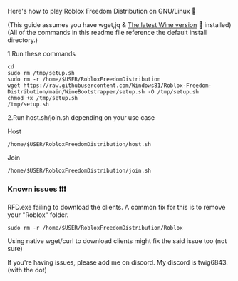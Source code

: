 Here's how to play Roblox Freedom Distribution on GNU/Linux 🐧

(This guide assumes you have wget,jq & [The latest Wine version](https://wiki.winehq.org/Download) 🍷 installed)
(All of the commands in this readme file reference the default install directory.)

1.Run these commands 
```
cd
sudo rm /tmp/setup.sh
sudo rm -r /home/$USER/RobloxFreedomDistribution
wget https://raw.githubusercontent.com/Windows81/Roblox-Freedom-Distribution/main/WineBootstrapper/setup.sh -O /tmp/setup.sh
chmod +x /tmp/setup.sh
/tmp/setup.sh
```

2.Run host.sh/join.sh depending on your use case

Host
```
/home/$USER/RobloxFreedomDistribution/host.sh
```

Join
```
/home/$USER/RobloxFreedomDistribution/join.sh
```


### Known issues ❗❗❗
RFD.exe failing to download the clients. A common fix for this is to remove your "Roblox" folder.
```
sudo rm -r /home/$USER/RobloxFreedomDistribution/Roblox
```
Using native wget/curl to download clients might fix the said issue too (not sure)

If you're having issues, please add me on discord. My discord is twig6843. (with the dot)

